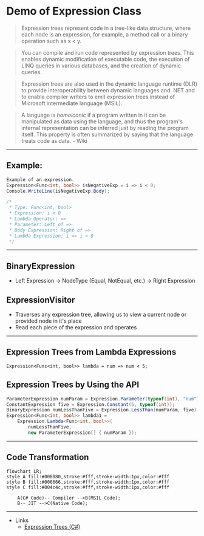 # Demo of Expression Class

>Expression trees represent code in a tree-like data structure, where each node is an expression, for example, a method call or a binary operation such as x < y.

>You can compile and run code represented by expression trees. This enables dynamic modification of executable code, the execution of LINQ queries in various databases, and the creation of dynamic queries.

>Expression trees are also used in the dynamic language runtime (DLR) to provide interoperability between dynamic languages and .NET and to enable compiler writers to emit expression trees instead of Microsoft intermediate language (MSIL).

>A language is _homoiconic_ if a program written in it can be manipulated as data using the language, and thus the program's internal representation can be inferred just by reading the program itself. This property is often summarized by saying that the language treats code as data. - Wiki
---
## Example:
```csharp
Example of an expression.
Expression<Func<int, bool>> isNegativeExp = i => i < 0;
Console.WriteLine(isNegativeExp.Body);

/*
 * Type: Func<int, bool>
 * Expression: i < 0
 * Lambda Operator: =>
 * Parameter: Left of =>
 * Body Expression: Right of =>
 * Lambda Expression: i => i < 0
 */
```
---
## BinaryExpression
* Left Expression -> NodeType (Equal, NotEqual, etc.) -> Right Expression
 
## ExpressionVisitor
* Traverses any expression tree, allowing us to view a current node or provided node in it's place
* Read each piece of the expression and operates
---
## Expression Trees from Lambda Expressions
`Expression<Func<int, bool>> lambda = num => num < 5;`
## Expression Trees by Using the API
```csharp
ParameterExpression numParam = Expression.Parameter(typeof(int), "num");  
ConstantExpression five = Expression.Constant(5, typeof(int));  
BinaryExpression numLessThanFive = Expression.LessThan(numParam, five);  
Expression<Func<int, bool>> lambda1 =  
    Expression.Lambda<Func<int, bool>>(  
        numLessThanFive,  
        new ParameterExpression[] { numParam });  
```
---
## Code Transformation
```mermaid
flowchart LR;
style A fill:#008080,stroke:#fff,stroke-width:1px,color:#fff
style B fill:#006666,stroke:#fff,stroke-width:1px,color:#fff
style C fill:#004c4c,stroke:#fff,stroke-width:1px,color:#fff

    A(C# Code)-- Compiler -->B(MSIL Code);    
    B-- JIT -->C(Native Code);
```

---
* Links
  - [Expression Trees (C#)](https://learn.microsoft.com/en-us/dotnet/csharp/programming-guide/concepts/expression-trees/)
